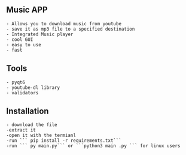 ## Music APP
	- Allows you to download music from youtube
	- save it as mp3 file to a specified destination
	- Integrated Music player
	- cool GUI 
	- easy to use 
	- fast

## Tools 
	- pyqt6
	- youtube-dl library
	- validators
	
## Installation
	- download the file 
	-extract it 
	-open it with the termianl
	-run ``` pip install -r requirements.txt```
	-run ``` py main.py``` or ```python3 main .py ``` for linux users
	
